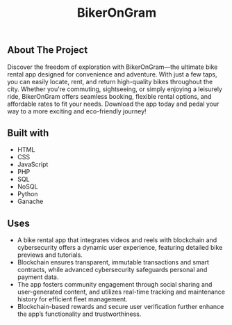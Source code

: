 <!DOCTYPE html>
<html lang="en">
<head>
    <meta charset="UTF-8">
    <meta name="viewport" content="width=device-width, initial-scale=1.0">
   
</head>
<body>
    <header>
        <h1>BikerOnGram</h1>
    </header>
    <div class="container">
        <h2>About The Project</h2>
        <p>Discover the freedom of exploration with BikerOnGram—the ultimate bike rental app designed for convenience and adventure. With just a few taps, you can easily locate, rent, and return high-quality bikes throughout the city. Whether you're commuting, sightseeing, or simply enjoying a leisurely ride, BikerOnGram offers seamless booking, flexible rental options, and affordable rates to fit your needs. Download the app today and pedal your way to a more exciting and eco-friendly journey!</p>

  <h2>Built with</h2>
        <div class="tech-list">
            <ul>
                <li>HTML</li>
                <li>CSS</li>
                <li>JavaScript</li>
                <li>PHP</li>
                <li>SQL</li>
                <li>NoSQL</li>
                <li>Python</li>
                <li>Ganache</li>
            </ul>
        </div>

   <h2>Uses</h2>
        <div class="uses-list">
            <ul>
                <li>A bike rental app that integrates videos and reels with blockchain and cybersecurity offers a dynamic user experience, featuring detailed bike previews and tutorials.</li>
                <li>Blockchain ensures transparent, immutable transactions and smart contracts, while advanced cybersecurity safeguards personal and payment data.</li>
                <li>The app fosters community engagement through social sharing and user-generated content, and utilizes real-time tracking and maintenance history for efficient fleet management.</li>
                <li>Blockchain-based rewards and secure user verification further enhance the app’s functionality and trustworthiness.</li>
            </ul>
        </div>
    </div>
</body>
</html>
